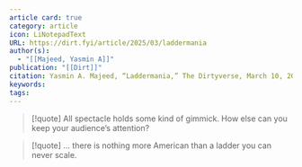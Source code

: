 ```yaml
---
article card: true
category: article
icon: LiNotepadText
URL: https://dirt.fyi/article/2025/03/laddermania
author(s):
  - "[[Majeed, Yasmin A]]"
publication: "[[Dirt]]"
citation: Yasmin A. Majeed, “Laddermania,” The Dirtyverse, March 10, 2025, https://dirt.fyi/article/2025/03/laddermania
keywords: 
tags:
---
```


> [!quote]
> All spectacle holds some kind of gimmick. How else can you keep your audience’s attention?

> [!quote]
> … there is nothing more American than a ladder you can never scale.



